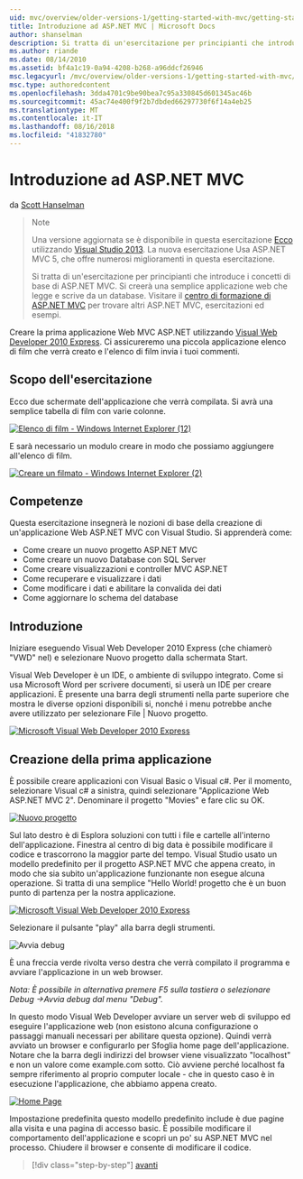 ```yaml
---
uid: mvc/overview/older-versions-1/getting-started-with-mvc/getting-started-with-mvc-part1
title: Introduzione ad ASP.NET MVC | Microsoft Docs
author: shanselman
description: Si tratta di un'esercitazione per principianti che introduce i concetti di base di ASP.NET MVC. Creare un'applicazione web semplice che legge e scrive da un database.
ms.author: riande
ms.date: 08/14/2010
ms.assetid: bf4a1c19-0a94-4208-b268-a96ddcf26946
msc.legacyurl: /mvc/overview/older-versions-1/getting-started-with-mvc/getting-started-with-mvc-part1
msc.type: authoredcontent
ms.openlocfilehash: 3dda4701c9be90bea7c95a330845d601345ac46b
ms.sourcegitcommit: 45ac74e400f9f2b7dbded66297730f6f14a4eb25
ms.translationtype: MT
ms.contentlocale: it-IT
ms.lasthandoff: 08/16/2018
ms.locfileid: "41832780"
---
```

<a name="intro-to-aspnet-mvc"></a>Introduzione ad ASP.NET MVC
====================
da [Scott Hanselman](https://github.com/shanselman)

> > [!NOTE]
> > Una versione aggiornata se è disponibile in questa esercitazione [Ecco](../../getting-started/introduction/getting-started.md) utilizzando [Visual Studio 2013](https://www.microsoft.com/visualstudio/eng/2013-downloads). La nuova esercitazione Usa ASP.NET MVC 5, che offre numerosi miglioramenti in questa esercitazione.
> 
> 
> Si tratta di un'esercitazione per principianti che introduce i concetti di base di ASP.NET MVC. Si creerà una semplice applicazione web che legge e scrive da un database. Visitare il [centro di formazione di ASP.NET MVC](../../../index.md) per trovare altri ASP.NET MVC, esercitazioni ed esempi.


Creare la prima applicazione Web MVC ASP.NET utilizzando [Visual Web Developer 2010 Express](https://www.microsoft.com/express/Web/). Ci assicureremo una piccola applicazione elenco di film che verrà creato e l'elenco di film invia i tuoi commenti.

## <a name="what-youll-build"></a>Scopo dell'esercitazione

Ecco due schermate dell'applicazione che verrà compilata. Si avrà una semplice tabella di film con varie colonne.

[![Elenco di film - Windows Internet Explorer (12)](getting-started-with-mvc-part1/_static/image2.png)](getting-started-with-mvc-part1/_static/image1.png)

E sarà necessario un modulo creare in modo che possiamo aggiungere all'elenco di film.

[![Creare un filmato - Windows Internet Explorer (2)](getting-started-with-mvc-part1/_static/image4.png)](getting-started-with-mvc-part1/_static/image3.png)

## <a name="skills-youll-learn"></a>Competenze

Questa esercitazione insegnerà le nozioni di base della creazione di un'applicazione Web ASP.NET MVC con Visual Studio. Si apprenderà come:

- Come creare un nuovo progetto ASP.NET MVC
- Come creare un nuovo Database con SQL Server
- Come creare visualizzazioni e controller MVC ASP.NET
- Come recuperare e visualizzare i dati
- Come modificare i dati e abilitare la convalida dei dati
- Come aggiornare lo schema del database

## <a name="get-started"></a>Introduzione

Iniziare eseguendo Visual Web Developer 2010 Express (che chiamerò "VWD" nel) e selezionare Nuovo progetto dalla schermata Start.

Visual Web Developer è un IDE, o ambiente di sviluppo integrato. Come si usa Microsoft Word per scrivere documenti, si userà un IDE per creare applicazioni. È presente una barra degli strumenti nella parte superiore che mostra le diverse opzioni disponibili si, nonché i menu potrebbe anche avere utilizzato per selezionare File | Nuovo progetto.

[![Microsoft Visual Web Developer 2010 Express](getting-started-with-mvc-part1/_static/image6.png)](getting-started-with-mvc-part1/_static/image5.png)

## <a name="creating-your-first-application"></a>Creazione della prima applicazione

È possibile creare applicazioni con Visual Basic o Visual c#. Per il momento, selezionare Visual c# a sinistra, quindi selezionare "Applicazione Web ASP.NET MVC 2". Denominare il progetto "Movies" e fare clic su OK.

[![Nuovo progetto](getting-started-with-mvc-part1/_static/image8.png)](getting-started-with-mvc-part1/_static/image7.png)

Sul lato destro è di Esplora soluzioni con tutti i file e cartelle all'interno dell'applicazione. Finestra al centro di big data è possibile modificare il codice e trascorrono la maggior parte del tempo. Visual Studio usato un modello predefinito per il progetto ASP.NET MVC che appena creato, in modo che sia subito un'applicazione funzionante non esegue alcuna operazione. Si tratta di una semplice "Hello World! progetto che è un buon punto di partenza per la nostra applicazione.

[![Microsoft Visual Web Developer 2010 Express](getting-started-with-mvc-part1/_static/image10.png)](getting-started-with-mvc-part1/_static/image9.png)

Selezionare il pulsante "play" alla barra degli strumenti.

![Avvia debug](getting-started-with-mvc-part1/_static/image11.png)

È una freccia verde rivolta verso destra che verrà compilato il programma e avviare l'applicazione in un web browser.

*Nota: È possibile in alternativa premere F5 sulla tastiera o selezionare Debug -&gt;Avvia debug dal menu "Debug".*

In questo modo Visual Web Developer avviare un server web di sviluppo ed eseguire l'applicazione web (non esistono alcuna configurazione o passaggi manuali necessari per abilitare questa opzione). Quindi verrà avviato un browser e configurarlo per Sfoglia home page dell'applicazione. Notare che la barra degli indirizzi del browser viene visualizzato "localhost" e non un valore come example.com sotto. Ciò avviene perché localhost fa sempre riferimento al proprio computer locale - che in questo caso è in esecuzione l'applicazione, che abbiamo appena creato.

[![Home Page](getting-started-with-mvc-part1/_static/image13.png)](getting-started-with-mvc-part1/_static/image12.png)

Impostazione predefinita questo modello predefinito include è due pagine alla visita e una pagina di accesso basic. È possibile modificare il comportamento dell'applicazione e scopri un po' su ASP.NET MVC nel processo. Chiudere il browser e consente di modificare il codice.

> [!div class="step-by-step"]
> [avanti](getting-started-with-mvc-part2.md)
